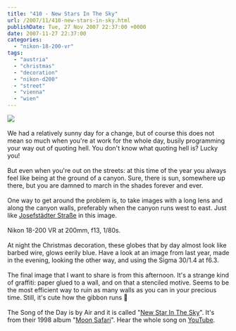 ```yaml
---
title: "410 - New Stars In The Sky"
url: /2007/11/410-new-stars-in-sky.html
publishDate: Tue, 27 Nov 2007 22:37:00 +0000
date: 2007-11-27 22:37:00
categories: 
  - "nikon-18-200-vr"
tags: 
  - "austria"
  - "christmas"
  - "decoration"
  - "nikon-d200"
  - "street"
  - "vienna"
  - "wien"
---
```

<a href="https://d25zfm9zpd7gm5.cloudfront.net/1200x1200/2007/20071127_082919_nx.jpg" target="_blank"><img src="https://d25zfm9zpd7gm5.cloudfront.net/0600x0600/2007/20071127_082919_nx.jpg"/></a><br/><br/>We had a relatively sunny day for a change, but of course this does not mean so much when you're at work for the whole day, busily programming your way out of quoting hell. You don't know what quoting hell is? Lucky you!<br/><br/>But even when you're out on the streets: at this time of the year you always feel like being at the ground of a canyon. Sure, there is sun, somewhere up there, but you are damned to march in the shades forever and ever.<br/><br/>One way to get around the problem is, to take images with a long lens and along the canyon walls, preferably when the canyon runs west to east. Just like <a href="http://maps.google.com/?ie=UTF8&ll=48.20906,16.352935&spn=0.011454,0.028195&z=16&om=1" target="_blank">Josefstädter Straße</a> in this image.<br/><br/>Nikon 18-200 VR at 200mm, f13, 1/80s.<br/><br/><a href="https://d25zfm9zpd7gm5.cloudfront.net/1200x1200/2006/20061129_194002_ps.jpg" target="_blank"><img alt="" border="0" src="https://d25zfm9zpd7gm5.cloudfront.net/0150x0150/2006/20061129_194002_ps.jpg" style="margin: 0pt 0px 0pt 10px; float: right;"/></a> At night the Christmas decoration, these globes that by day almost look like barbed wire, glows eerily blue. Have a look at an image from last year, made in the evening, looking the other way, and using the Sigma 30/1.4 at f6.3.<br/><br/><a href="https://d25zfm9zpd7gm5.cloudfront.net/1200x1200/2007/20071127_163744_ps.jpg" target="_blank"><img alt="" border="0" src="https://d25zfm9zpd7gm5.cloudfront.net/0150x0150/2007/20071127_163744_ps.jpg" style="margin: 0pt 10px 0pt 0px; float: left;"/></a> The final image that I want to share is from this afternoon. It's a strange kind of graffiti: paper glued to a wall, and on that a stenciled motive. Seems to be the most efficient way to ruin as many walls as you can in your precious time. Still, it's cute how the gibbon runs 🙂<br/><br/>The Song of the Day is by Air and it is called "<a href="http://www.lyricsfreak.com/a/air/new+star+in+the+sky_10003589.html" target="_blank">New Star In The Sky</a>". It's from their 1998 album "<a href="http://www.amazon.com/Moon-Safari-Air/dp/B000003S5H" target="_blank">Moon Safari</a>". Hear the whole song on <a href="http://www.youtube.com/watch?v=t_-fPJzW308" target="_blank">YouTube</a>.
